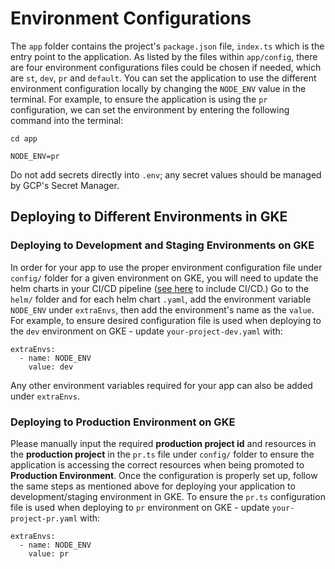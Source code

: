 # Environment Configurations
The `app` folder contains the project's `package.json` file, `index.ts` which is the entry point to the application. 
As listed by the files within `app/config`, there are four environment configurations files could be chosen if needed, which are `st`, `dev`, `pr` and `default`. You can set the application to use the different environment configuration locally by changing the `NODE_ENV` value in the terminal. For example, to ensure the application is using the  `pr` configuration, we can set the environment by entering the following command into the terminal: 
```
cd app

NODE_ENV=pr
```
Do not add secrets directly into `.env`; any secret values should be managed by GCP's Secret Manager.

## Deploying to Different Environments in GKE

### Deploying to Development and Staging Environments on GKE
In order for your app to use the proper environment configuration file under `config/` folder for a given environment on GKE, you will need to update the helm charts in your CI/CD
pipeline ([see here](../README.md#including-cicd-for-your-api) to include CI/CD.) Go to the `helm/` folder and for each helm chart `.yaml`, add the environment variable
`NODE_ENV` under `extraEnvs`, then add the environment's name as the `value`. For example, to ensure desired configuration file is used when deploying to the
`dev` environment on GKE - update `your-project-dev.yaml` with:

```
extraEnvs:
  - name: NODE_ENV
    value: dev
```

Any other environment variables required for your app can also be added under `extraEnvs`. 

### Deploying to Production Environment on GKE

Please manually input the required **production project id** and resources in the **production project** in the `pr.ts` file under `config/` folder to ensure the application is accessing the correct resources when being promoted to **Production Environment**. Once the configuration is properly set up, follow the same steps as mentioned above for deploying your application to development/staging environment in GKE. To ensure the `pr.ts` configuration file is used when deploying to `pr` environment on GKE - update `your-project-pr.yaml` with:

```
extraEnvs:
  - name: NODE_ENV
    value: pr
```